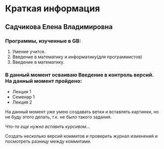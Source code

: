 # Краткая информация 

 ## **Садчикова Елена Владимировна**

### Программы, изученные в GB:
1. Умение учится.
2. Введение в математику и информатику(для программистов)
3. Введение в математику.

### В данный момент осваиваю Введение в контроль версий. На данный момент пройдено:
* Лекция 1
* Семенар 1
* Лекция 2

На данный момент уже умею создавать ветки и вставлять картинки, но не буду этого делать, т.к. не было такого задания.

*Что-то еще нужно вставить курсивом...*

Создать несколько версий коммитов и проверить журнал изменений и посмотреть разницу между коммитами. 



